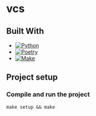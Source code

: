 # vcs

## Built With

- [![Python][python-shield]][python-url]
- [![Poetry][poetry-shield]][poetry-url]
- [![Make][make-shield]][make-url]

[python-shield]: https://img.shields.io/badge/python-20232A?style=for-the-badge&logo=python
[python-url]: https://www.python.org/

[poetry-shield]: https://img.shields.io/badge/python-20232A?style=for-the-badge&logo=poetry
[poetry-url]: https://python-poetry.org/

[make-shield]: https://img.shields.io/badge/make-20232A?style=for-the-badge&logo=GNU
[make-url]: https://www.gnu.org/software/make/manual/make.html

## Project setup

### Compile and run the project

```shell
make setup && make
```
